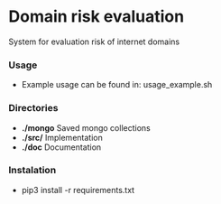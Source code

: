 # Domain risk evaluation
System for evaluation risk of internet domains

### Usage
- Example usage can be found in: usage_example.sh


### Directories
- **./mongo** Saved mongo collections
- **./src/**  Implementation
- **./doc** Documentation

### Instalation
- pip3 install -r requirements.txt


